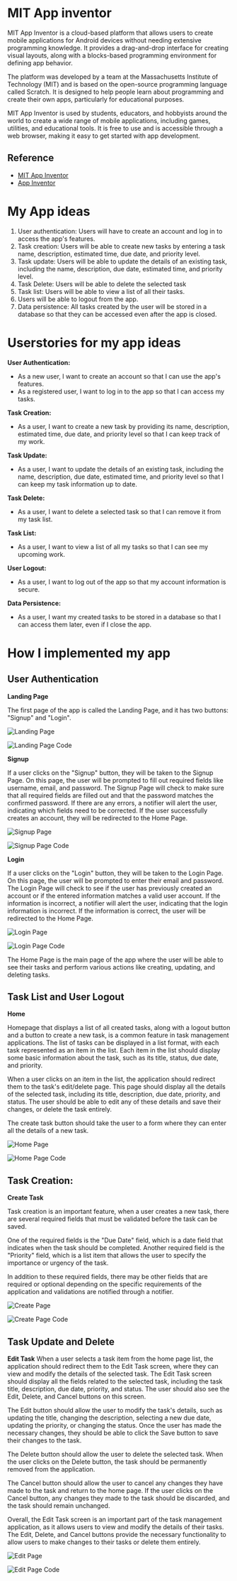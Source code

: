 # MIT App inventor

MIT App Inventor is a cloud-based platform that allows users to create mobile applications for Android devices without needing extensive programming knowledge. It provides a drag-and-drop interface for creating visual layouts, along with a blocks-based programming environment for defining app behavior.

The platform was developed by a team at the Massachusetts Institute of Technology (MIT) and is based on the open-source programming language called Scratch. It is designed to help people learn about programming and create their own apps, particularly for educational purposes.

MIT App Inventor is used by students, educators, and hobbyists around the world to create a wide range of mobile applications, including games, utilities, and educational tools. It is free to use and is accessible through a web browser, making it easy to get started with app development.


## Reference
* [MIT App Inventor](https://appinventor.mit.edu/about-us)
* [App Inventor](http://www.appinventor.org/about)

# My App ideas

1. User authentication: Users will have to create an account and log in to access the app's features.
2. Task creation: Users will be able to create new tasks by entering a task name, description, estimated time, due date, and priority level.
3. Task update: Users will be able to update the details of an existing task, including the name, description, due date, estimated time, and priority level.
4. Task Delete: Users will be able to delete the selected task
5. Task list: Users will be able to view a list of all their tasks.
6. Users will be able to logout from the app.
7. Data persistence: All tasks created by the user will be stored in a database so that they can be accessed even after the app is closed.

# Userstories for my app ideas

**User Authentication:**
* As a new user, I want to create an account so that I can use the app's features.
* As a registered user, I want to log in to the app so that I can access my tasks.

**Task Creation:**
* As a user, I want to create a new task by providing its name, description, estimated time, due date, and priority level so that I can keep track of my work.

**Task Update:**
* As a user, I want to update the details of an existing task, including the name, description, due date, estimated time, and priority level so that I can keep my task information up to date.

**Task Delete:**
* As a user, I want to delete a selected task so that I can remove it from my task list.

**Task List:**
* As a user, I want to view a list of all my tasks so that I can see my upcoming work.

**User Logout:**
* As a user, I want to log out of the app so that my account information is secure.

**Data Persistence:**
* As a user, I want my created tasks to be stored in a database so that I can access them later, even if I close the app.


# How I implemented my app

## User Authentication

**Landing Page**

The first page of the app is called the Landing Page, and it has two buttons: "Signup" and "Login".

![Landing Page](Images/landingpage.jpg)

![Landing Page Code](Images/landingcode.jpg)

**Signup**

If a user clicks on the "Signup" button, they will be taken to the Signup Page. On this page, the user will be prompted to fill out required fields like username, email, and password. The Signup Page will check to make sure that all required fields are filled out and that the password matches the confirmed password. If there are any errors, a notifier will alert the user, indicating which fields need to be corrected. If the user successfully creates an account, they will be redirected to the Home Page.

![Signup Page](Images/Signup.jpg)

![Signup Page Code](Images/Signupcode.jpg)

**Login**

If a user clicks on the "Login" button, they will be taken to the Login Page. On this page, the user will be prompted to enter their email and password. The Login Page will check to see if the user has previously created an account or if the entered information matches a valid user account. If the information is incorrect, a notifier will alert the user, indicating that the login information is incorrect. If the information is correct, the user will be redirected to the Home Page.

![Login Page](Images/Login.jpg)

![Login Page Code](Images/logincode.jpg)

The Home Page is the main page of the app where the user will be able to see their tasks and perform various actions like creating, updating, and deleting tasks.

## Task List and User Logout

**Home**

Homepage that displays a list of all created tasks, along with a logout button and a button to create a new task, is a common feature in task management applications. The list of tasks can be displayed in a list format, with each task represented as an item in the list. Each item in the list should display some basic information about the task, such as its title, status, due date, and priority.

When a user clicks on an item in the list, the application should redirect them to the task's edit/delete page. This page should display all the details of the selected task, including its title, description, due date, priority, and status. The user should be able to edit any of these details and save their changes, or delete the task entirely.

The create task button should take the user to a form where they can enter all the details of a new task. 

![Home Page](Images/home.jpg)

![Home Page Code](Images/homecode.jpg)


## Task Creation:
**Create Task**

Task creation is an important feature, when a user creates a new task, there are several required fields that must be validated before the task can be saved.

One of the required fields is the "Due Date" field, which is a date field that indicates when the task should be completed. Another required field is the "Priority" field, which is a list item that allows the user to specify the importance or urgency of the task. 

In addition to these required fields, there may be other fields that are required or optional depending on the specific requirements of the application and validations are notified through a notifier.

![Create Page](Images/createtask.jpg)

![Create Page Code](Images/createtaskcode.jpg)

## Task Update and Delete

**Edit Task**
When a user selects a task item from the home page list, the application should redirect them to the Edit Task screen, where they can view and modify the details of the selected task. The Edit Task screen should display all the fields related to the selected task, including the task title, description, due date, priority, and status. The user should also see the Edit, Delete, and Cancel buttons on this screen.

The Edit button should allow the user to modify the task's details, such as updating the title, changing the description, selecting a new due date, updating the priority, or changing the status. Once the user has made the necessary changes, they should be able to click the Save button to save their changes to the task.

The Delete button should allow the user to delete the selected task. When the user clicks on the Delete button, the task should be permanently removed from the application.

The Cancel button should allow the user to cancel any changes they have made to the task and return to the home page. If the user clicks on the Cancel button, any changes they made to the task should be discarded, and the task should remain unchanged.

Overall, the Edit Task screen is an important part of the task management application, as it allows users to view and modify the details of their tasks. The Edit, Delete, and Cancel buttons provide the necessary functionality to allow users to make changes to their tasks or delete them entirely. 

![Edit Page](Images/Edittask.jpg)

![Edit Page Code](Images/edittaskcode.jpg)




